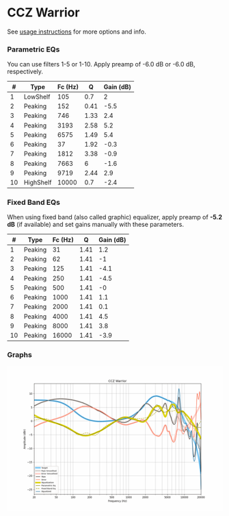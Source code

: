 # CCZ Warrior
See [usage instructions](https://github.com/jaakkopasanen/AutoEq#usage) for more options and info.

### Parametric EQs
You can use filters 1-5 or 1-10. Apply preamp of -6.0 dB or -6.0 dB, respectively.

|   # | Type      |   Fc (Hz) |    Q |   Gain (dB) |
|-----|-----------|-----------|------|-------------|
|   1 | LowShelf  |       105 | 0.7  |         2   |
|   2 | Peaking   |       152 | 0.41 |        -5.5 |
|   3 | Peaking   |       746 | 1.33 |         2.4 |
|   4 | Peaking   |      3193 | 2.58 |         5.2 |
|   5 | Peaking   |      6575 | 1.49 |         5.4 |
|   6 | Peaking   |        37 | 1.92 |        -0.3 |
|   7 | Peaking   |      1812 | 3.38 |        -0.9 |
|   8 | Peaking   |      7663 | 6    |        -1.6 |
|   9 | Peaking   |      9719 | 2.44 |         2.9 |
|  10 | HighShelf |     10000 | 0.7  |        -2.4 |

### Fixed Band EQs
When using fixed band (also called graphic) equalizer, apply preamp of **-5.2 dB** (if available) and set gains manually with these parameters.

|   # | Type    |   Fc (Hz) |    Q |   Gain (dB) |
|-----|---------|-----------|------|-------------|
|   1 | Peaking |        31 | 1.41 |         1.2 |
|   2 | Peaking |        62 | 1.41 |        -1   |
|   3 | Peaking |       125 | 1.41 |        -4.1 |
|   4 | Peaking |       250 | 1.41 |        -4.5 |
|   5 | Peaking |       500 | 1.41 |        -0   |
|   6 | Peaking |      1000 | 1.41 |         1.1 |
|   7 | Peaking |      2000 | 1.41 |         0.1 |
|   8 | Peaking |      4000 | 1.41 |         4.5 |
|   9 | Peaking |      8000 | 1.41 |         3.8 |
|  10 | Peaking |     16000 | 1.41 |        -3.9 |

### Graphs
![](./CCZ%20Warrior.png)
